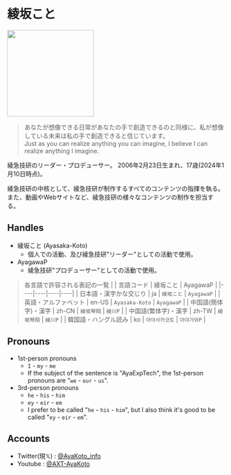 # 綾坂こと

<img src="https://cdn.jsdelivr.net/gh/AXT-AyaKoto/AXT-AyaKoto/icon.jpg" height="200">

> あなたが想像できる日常があなたの手で創造できるのと同様に、私が想像している未来は私の手で創造できると信じています。  
> Just as you can realize anything you can imagine, I believe I can realize anything I imagine.

綾急技研のリーダー・プロデューサー。
2006年2月23日生まれ、17歳(2024年1月10日時点)。

綾急技研の中核として、綾急技研が制作するすべてのコンテンツの指揮を執る。
また、動画やWebサイトなど、綾急技研の様々なコンテンツの制作を担当する。

## Handles

- 綾坂こと (Ayasaka-Koto)
    - 個人での活動、及び綾急技研"リーダー"としての活動で使用。
- AyagawaP
    - 綾急技研"プロデューサー"としての活動で使用。

> 各言語で許容される表記の一覧
> |  | 言語コード | 綾坂こと | AyagawaP |
> |----|----|----|----|
> | 日本語・漢字かな交じり | ja | `綾坂こと` | `AyagawaP` |
> | 英語・アルファベット | en-US | `Ayasaka-Koto` | `AyagawaP` |
> | 中国語(簡体字)・漢字 | zh-CN | `綾坂琴翔` | `綾川P` |
> | 中国語(繁体字)・漢字 | zh-TW | `綾坂琴翔` | `綾川P` |
> | 韓国語・ハングル読み | ko | `아야사카코토` | `아야가와P` |

## Pronouns

- 1st-person pronouns
    - `I` - `my` - `me`
    - If the subject of the sentence is "AyaExpTech", the 1st-person pronouns are "`we` - `our` - `us`".
- 3rd-person pronouns
    - `he` - `his` - `him`
    - `ey` - `eir` - `em`
    - I prefer to be called "`he` - `his` - `him`", but I also think it's good to be called "`ey` - `eir` - `em`".

## Accounts

- Twitter(現𝕏) : [@AyaKoto_info](https://twitter.com/i/user/1421232922594406400)
- Youtube : [@AXT-AyaKoto](https://www.youtube.com/channel/UCG-akSLtyxNcycYhH4UP4QA)
